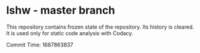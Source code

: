 # lshw - master branch

This repository contains frozen state of the repository.
Its history is cleared. It is used only for static code
analysis with Codacy.

Commit Time: 1687863837